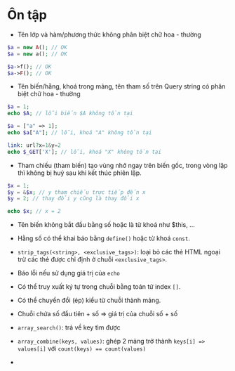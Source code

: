 # Ôn tập

* Tên lớp và hàm/phương thức không phân biệt chữ hoa - thường

```php
$a = new A(); // OK
$a = new a(); // OK

$a->f(); // OK
$a->F(); // OK
```

* Tên biến/hằng, khoá trong mảng, tên tham số trên Query string có phân biệt chữ hoa - thường

```php
$a = 1;
echo $A; // lỗi biến $A không tồn tại

$a = ["a" => 1];
echo $a["A"]; // lỗi, khoá "A" không tồn tại

link: url?x=1&y=2
echo $_GET['X']; // lỗi, khoá "X" không tồn tại
```

* Tham chiếu (tham biến) tạo vùng nhớ ngay trên biến gốc, trong vòng lặp thì không bị huỷ sau khi kết thúc phiên lặp.

```php
$x = 1;
$y = &$x; // y tham chiếu trực tiếp đến x
$y = 2; // thay đổi y cũng là thay đổi x

echo $x; // x = 2
```

* Tên biến không bắt đầu bằng số hoặc là từ khoá như $this, ...

* Hằng số có thể khai báo bằng `define()` hoặc từ khoá `const`.

* `strip_tags(<string>, <exclusive_tags>)`: loại bỏ các thẻ HTML ngoại trừ các thẻ được chỉ định ở chuỗi `<exclusive_tags>`.

* Báo lỗi nếu sử dụng giá trị của `echo`

* Có thể truy xuất ký tự trong chuỗi bằng toán tử index `[]`.

* Có thể chuyển đổi (ép) kiểu từ chuỗi thành mảng.

* Chuỗi chứa số đầu tiên + số => giá trị của chuỗi số + số

* `array_search()`: trả về key tìm được

* `array_combine(keys, values)`: ghép 2 mảng trở thành `keys[i] => values[i]` với `count(keys) == count(values)`

* 
